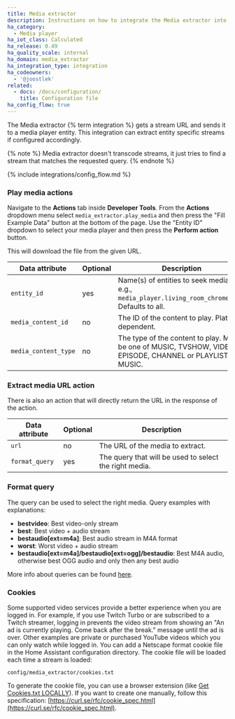 ```yaml
---
title: Media extractor
description: Instructions on how to integrate the Media extractor into Home Assistant.
ha_category:
  - Media player
ha_iot_class: Calculated
ha_release: 0.49
ha_quality_scale: internal
ha_domain: media_extractor
ha_integration_type: integration
ha_codeowners:
  - '@joostlek'
related:
  - docs: /docs/configuration/
    title: Configuration file
ha_config_flow: true
---
```


The Media extractor {% term integration %} gets a stream URL and sends it to a media player entity. This integration can extract entity specific streams if configured accordingly.

{% note %}
Media extractor doesn't transcode streams, it just tries to find a stream that matches the requested query.
{% endnote %}

{% include integrations/config_flow.md %}

### Play media actions

Navigate to the **Actions** tab inside **Developer Tools**. From the **Actions** dropdown menu select `media_extractor.play_media` and then press the "Fill Example Data" button at the bottom of the page. Use the "Entity ID" dropdown to select your media player and then press the **Perform action** button.

This will download the file from the given URL.

| Data attribute | Optional | Description                                                                                               |
| ---------------------- | -------- | --------------------------------------------------------------------------------------------------------- |
| `entity_id`            | yes      | Name(s) of entities to seek media on, e.g., `media_player.living_room_chromecast`. Defaults to all.       |
| `media_content_id`     | no       | The ID of the content to play. Platform dependent.                                                        |
| `media_content_type`   | no       | The type of the content to play. Must be one of MUSIC, TVSHOW, VIDEO, EPISODE, CHANNEL or PLAYLIST MUSIC. |

### Extract media URL action

There is also an action that will directly return the URL in the response of the action.

| Data attribute | Optional | Description                                            |
| ---------------------- | -------- | ------------------------------------------------------ |
| `url`                  | no       | The URL of the media to extract.                       |
| `format_query`         | yes      | The query that will be used to select the right media. |

### Format query

The query can be used to select the right media.
Query examples with explanations:

- **bestvideo**: Best video-only stream
- **best**: Best video + audio stream
- **bestaudio[ext=m4a]**: Best audio stream in M4A format
- **worst**: Worst video + audio stream
- **bestaudio[ext=m4a]/bestaudio[ext=ogg]/bestaudio**: Best M4A audio, otherwise best OGG audio and only then any best audio

More info about queries can be found [here](https://github.com/ytdl-org/youtube-dl#format-selection).

### Cookies

Some supported video services provide a better experience when you are logged in. For example, if you use Twitch Turbo or are subscribed to a Twitch streamer, logging in prevents the video stream from showing an "An ad is currently playing. Come back after the break." message until the ad is over. Other examples are private or purchased YouTube videos which you can only watch while logged in.
You can add a Netscape format cookie file in the Home Assistant configuration directory. The cookie file will be loaded each time a stream is loaded:

```config/media_extractor/cookies.txt```

To generate the cookie file, you can use a browser extension (like [Get Cookies.txt LOCALLY](https://chromewebstore.google.com/detail/get-cookiestxt-locally/cclelndahbckbenkjhflpdbgdldlbecc)). If you want to create one manually, follow this specification: [https://curl.se/rfc/cookie_spec.html](https://curl.se/rfc/cookie_spec.html).
